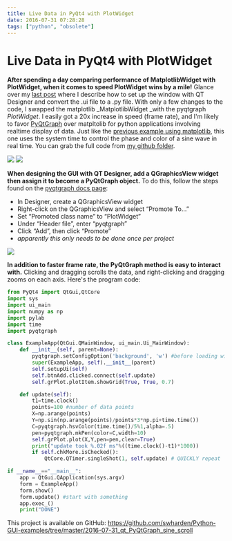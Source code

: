 ```yaml
---
title: Live Data in PyQt4 with PlotWidget
date: 2016-07-31 07:28:28
tags: ["python", "obsolete"]
---
```


# Live Data in PyQt4 with PlotWidget

__After spending a day comparing performance of MatplotlibWidget with PlotWidget, when it comes to speed PlotWidget wins by a mile!__ Glance over my [last post](https://www.swharden.com/wp/2016-07-30-live-data-in-pyqt4-with-matplotlibwidget/) where I describe how to set up the window with QT Designer and convert the .ui file to a .py file. With only a few changes to the code, I swapped the matplotlib _MatplotlibWidget _with the pyqtgraph _PlotWidget_. I easily got a 20x increase in speed (frame rate), and I'm likely to favor [PyQtGraph](http://www.pyqtgraph.org/) over matpltolib for python applications involving realtime display of data. Just like the [previous example using matplotlib](https://www.swharden.com/wp/2016-07-30-live-data-in-pyqt4-with-matplotlibwidget/), this one uses the system time to control the phase and color of a sine wave in real time. You can grab the full code from [my github folder](https://github.com/swharden/Python-GUI-examples/tree/master/2016-07-31_qt_PyQtGraph_sine_scroll).

<div class="text-center img-border img-small">

![](https://swharden.com/static/2016/07/31/demo2.gif)
![](https://swharden.com/static/2016/07/31/demo2cmd.png)

</div>

__When designing the GUI with QT Designer, add a QGraphicsView widget then assign it to become a PyQtGraph object.__ To do this, follow the steps found on the [pyqtgraph docs page](http://www.pyqtgraph.org/documentation/how_to_use.html#embedding-widgets-inside-pyqt-applications):

* In Designer, create a QGraphicsView widget
* Right-click on the QGraphicsView and select “Promote To...”
* Set “Promoted class name” to “PlotWidget”
* Under “Header file”, enter “pyqtgraph”
* Click “Add”, then click “Promote”
* _apparently this only needs to be done once per project_

<div class="text-center img-border">

![](https://swharden.com/static/2016/07/31/promoted.png)

</div>

__In addition to faster frame rate, the PyQtGraph method is easy to interact with.__ Clicking and dragging scrolls the data, and right-clicking and dragging zooms on each axis. Here's the program code:

```python
from PyQt4 import QtGui,QtCore
import sys
import ui_main
import numpy as np
import pylab
import time
import pyqtgraph

class ExampleApp(QtGui.QMainWindow, ui_main.Ui_MainWindow):
    def __init__(self, parent=None):
        pyqtgraph.setConfigOption('background', 'w') #before loading widget
        super(ExampleApp, self).__init__(parent)
        self.setupUi(self)
        self.btnAdd.clicked.connect(self.update)
        self.grPlot.plotItem.showGrid(True, True, 0.7)

    def update(self):
        t1=time.clock()
        points=100 #number of data points
        X=np.arange(points)
        Y=np.sin(np.arange(points)/points*3*np.pi+time.time())
        C=pyqtgraph.hsvColor(time.time()/5%1,alpha=.5)
        pen=pyqtgraph.mkPen(color=C,width=10)
        self.grPlot.plot(X,Y,pen=pen,clear=True)
        print("update took %.02f ms"%((time.clock()-t1)*1000))
        if self.chkMore.isChecked():
            QtCore.QTimer.singleShot(1, self.update) # QUICKLY repeat

if __name__=="__main__":
    app = QtGui.QApplication(sys.argv)
    form = ExampleApp()
    form.show()
    form.update() #start with something
    app.exec_()
    print("DONE")
```

This project is available on GitHub: https://github.com/swharden/Python-GUI-examples/tree/master/2016-07-31_qt_PyQtGraph_sine_scroll